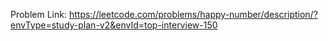 Problem Link: https://leetcode.com/problems/happy-number/description/?envType=study-plan-v2&envId=top-interview-150

```

```
